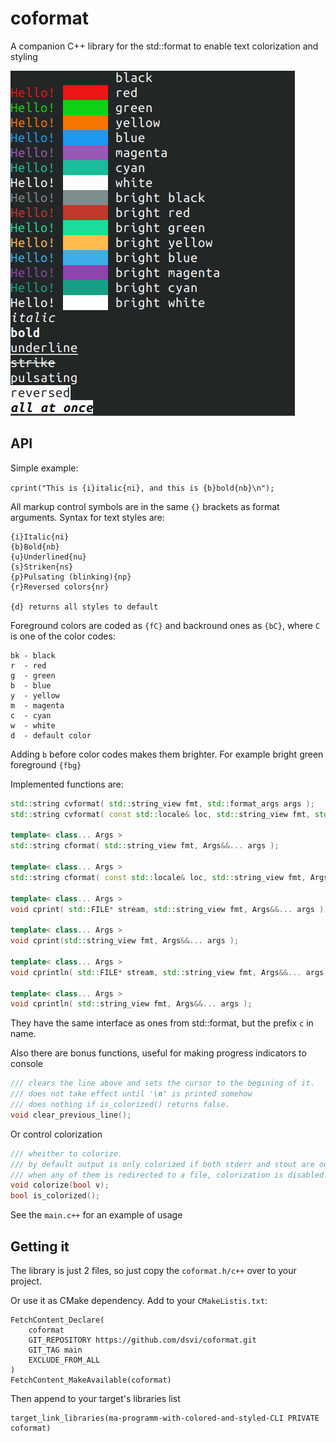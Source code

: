 # coformat
A companion C++ library for the std::format to enable text colorization and styling

![example](apng_example.png)

## API

Simple example:

`cprint("This is {i}italic{ni}, and this is {b}bold{nb}\n");`

All markup control symbols are in the same `{}` brackets as format arguments.
Syntax for text styles are:

```
{i}Italic{ni}
{b}Bold{nb}
{u}Underlined{nu}
{s}Striken{ns}
{p}Pulsating (blinking){np}
{r}Reversed colors{nr}

{d} returns all styles to default
```

Foreground colors are coded as `{fC}` and backround ones as `{bC}`,
where `C` is one of the color codes:

```
bk - black
r  - red
g  - green
b  - blue
y  - yellow
m  - magenta
c  - cyan
w  - white
d  - default color
```

Adding `b` before color codes makes them brighter. For example bright green foreground `{fbg}`

Implemented functions are:

```C++
std::string cvformat( std::string_view fmt, std::format_args args );
std::string cvformat( const std::locale& loc, std::string_view fmt, std::format_args args );

template< class... Args >
std::string cformat( std::string_view fmt, Args&&... args );

template< class... Args >
std::string cformat( const std::locale& loc, std::string_view fmt, Args&&... args );

template< class... Args >
void cprint( std::FILE* stream, std::string_view fmt, Args&&... args );

template< class... Args >
void cprint(std::string_view fmt, Args&&... args );

template< class... Args >
void cprintln( std::FILE* stream, std::string_view fmt, Args&&... args );

template< class... Args >
void cprintln( std::string_view fmt, Args&&... args );

```

They have the same interface as ones from std::format, but the prefix `c` in name. 

Also there are bonus functions, useful for making progress indicators to console

```C++
/// clears the line above and sets the cursor to the begining of it.
/// does not take effect until '\n' is printed somehow
/// does nothing if is_colorized() returns false.
void clear_previous_line();
```

Or control colorization

```C++
/// wheither to colorize.
/// by default output is only colorized if both stderr and stout are outputing into terminal.
/// when any of them is redirected to a file, colorization is disabled.
void colorize(bool v);
bool is_colorized();
```

See the `main.c++` for an example of usage

## Getting it

The library is just 2 files, so just copy the `coformat.h/c++` over to your project. 

Or use it as CMake dependency. Add to your `CMakeListis.txt`:


```
FetchContent_Declare(
    coformat
    GIT_REPOSITORY https://github.com/dsvi/coformat.git
    GIT_TAG main
    EXCLUDE_FROM_ALL
)
FetchContent_MakeAvailable(coformat)
```

Then append to your target's libraries list

```
target_link_libraries(ma-programm-with-colored-and-styled-CLI PRIVATE coformat)
```
